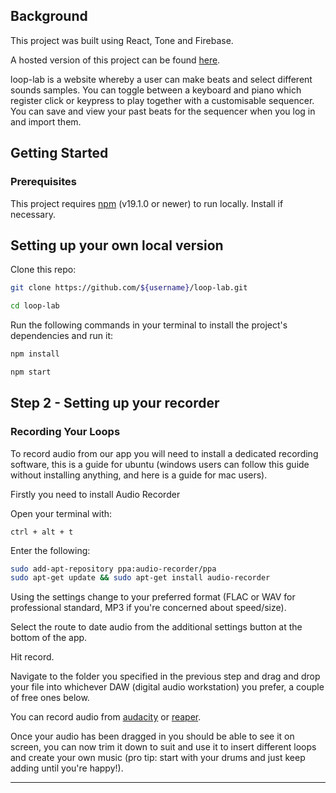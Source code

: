 ## Background

This project was built using React, Tone and Firebase.

A hosted version of this project can be found [here](https://looop-lab.netlify.app/).

loop-lab is a website whereby a user can make beats and select different sounds samples. You can toggle between a keyboard and piano which register click or keypress to play together with a customisable sequencer. You can save and view your past beats for the sequencer when you log in and import them.

## Getting Started

### Prerequisites

This project requires [npm](https://www.npmjs.com/get-npm) (v19.1.0 or newer) to run locally. Install if necessary.

## Setting up your own local version

Clone this repo:

```bash
git clone https://github.com/${username}/loop-lab.git

cd loop-lab
```

Run the following commands in your terminal to install the project's dependencies and run it:

```bash
npm install

npm start
```

## Step 2 - Setting up your recorder

### Recording Your Loops

To record audio from our app you will need to install a dedicated recording software, this is a guide for ubuntu (windows users can follow this guide without installing anything, and here is a guide for mac users).

Firstly you need to install Audio Recorder

Open your terminal with:

```
ctrl + alt + t
```

Enter the following:

```bash
sudo add-apt-repository ppa:audio-recorder/ppa
sudo apt-get update && sudo apt-get install audio-recorder
```

Using the settings change to your preferred format (FLAC or WAV for professional standard, MP3 if you're concerned about speed/size).

Select the route to date audio from the additional settings button at the bottom of the app.

Hit record.

Navigate to the folder you specified in the previous step and drag and drop your file into whichever DAW (digital audio workstation) you prefer, a couple of free ones below.

You can record audio from [audacity](https://www.audacityteam.org/download/linux/) or [reaper](https://www.reaper.fm/download.php).

Once your audio has been dragged in you should be able to see it on screen, you can now trim it down to suit and use it to insert different loops and create your own music (pro tip: start with your drums and just keep adding until you're happy!).

---
